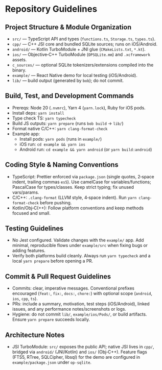 # Repository Guidelines

## Project Structure & Module Organization

- `src/` — TypeScript API and types (`functions.ts`, `Storage.ts`, `types.ts`).
- `cpp/` — C++ JSI core and bundled SQLite sources; runs on iOS/Android.
- `android/` — Kotlin TurboModule + JNI glue (`CMakeLists.txt`, `*.kt`).
- `ios/` — Objective‑C++ TurboModule (`OPSQLite.mm`) and `.xcframework` assets.
- `c_sources/` — optional SQLite tokenizers/extensions compiled into the binary.
- `example/` — React Native demo for local testing (iOS/Android).
- `lib/` — build output (generated by `bob`); do not commit.

## Build, Test, and Development Commands

- Prereqs: Node 20 (`.nvmrc`), Yarn 4 (`yarn.lock`), Ruby for iOS pods.
- Install deps: `yarn install`
- Type check TS: `yarn typecheck`
- Build JS outputs: `yarn prepare` (runs `bob build` → `lib/`)
- Format native C/C++: `yarn clang-format-check`
- Example app:
  - Install pods: `yarn pods` (runs in `example/`)
  - iOS run: `cd example && yarn ios`
  - Android run: `cd example && yarn android` (or `yarn build:android`)

## Coding Style & Naming Conventions

- TypeScript: Prettier enforced via `package.json` (single quotes, 2‑space
  indent, trailing commas `es5`). Use camelCase for variables/functions;
  PascalCase for types/classes. Keep strict typing; fix unused vars/params.
- C/C++: `.clang-format` (LLVM style, 4‑space indent). Run
  `yarn clang-format-check` before pushing.
- Kotlin/Obj‑C(++): Follow platform conventions and keep methods focused and
  small.

## Testing Guidelines

- No Jest configured. Validate changes with the `example/` app. Add minimal,
  reproducible flows under `example/src` when fixing bugs or adding features.
- Verify both platforms build cleanly. Always run `yarn typecheck` and a local
  `yarn prepare` before opening a PR.

## Commit & Pull Request Guidelines

- Commits: clear, imperative messages. Conventional prefixes encouraged
  (`feat:`, `fix:`, `docs:`, `chore:`) with optional scope (`android`, `ios`,
  `cpp`, `ts`).
- PRs: include a summary, motivation, test steps (iOS/Android), linked issues,
  and any performance notes/screenshots or logs.
- Hygiene: do not commit `lib/`, `example/ios/Pods/`, or build artifacts. Ensure
  `yarn prepare` succeeds locally.

## Architecture Notes

- JSI TurboModule: `src/` exposes the public API; native JSI lives in `cpp/`,
  bridged via `android/` (JNI/Kotlin) and `ios/` (Obj‑C++). Feature flags (FTS5,
  RTree, SQLCipher, libsql) for the demo are configured in
  `example/package.json` under `op-sqlite`.
